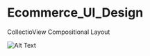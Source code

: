 # Ecommerce_UI_Design
 CollectioView Compositional Layout
 
 <centre>![Alt Text](https://im7.ezgif.com/tmp/ezgif-7-1f82a888f970.gif)</center>


